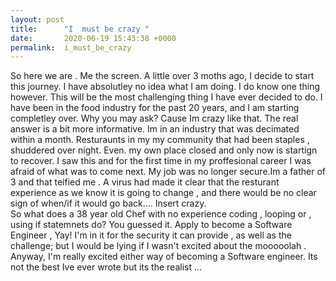 ```yaml
---
layout: post
title:      "I  must be crazy "
date:       2020-06-19 15:43:38 +0000
permalink:  i_must_be_crazy
---
```



So here we are . Me the screen. A little over 3 moths ago, I decide to start this journey.  I have absolutley no idea what I am doing. I do know one thing however.  This will be the most challenging thing I have ever decided to do. I have been in the food industry for the past 20 years, and I am starting completley over. Why you may ask? Cause Im crazy like that. The real answer is a bit more informative. Im in an industry that was decimated within a month. Resturaunts  in my my community that had been  staples , shuddered over night. Even. my own place closed and only now is startign to recover. I saw this and for the first time in my proffesional career I was afraid of what was to come next. My job was no longer secure.Im a father of 3 and that teified me .   A virus had made it  clear that the resturant experience as we know it is going to change , and there would be no clear sign of when/if it would go back....
       Insert crazy.   
			 So what does a 38 year old Chef  with no experience coding , looping or , using if statemnets do? You guessed it. Apply to become a Software Engineer , Yay! I'm in it for the security it can provide , as well as the challenge; but I would be lying if I wasn't excited about the mooooolah . Anyway, I'm really excited either way of becoming a Software engineer.
			 Its not the best Ive ever wrote but its the realist ...
